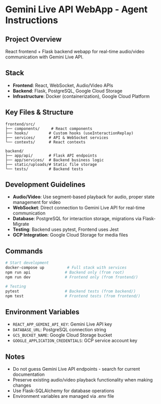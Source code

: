 # Gemini Live API WebApp - Agent Instructions

## Project Overview
React frontend + Flask backend webapp for real-time audio/video communication with Gemini Live API.

## Stack
- **Frontend**: React, WebSocket, Audio/Video APIs  
- **Backend**: Flask, PostgreSQL, Google Cloud Storage
- **Infrastructure**: Docker (containerization), Google Cloud Platform

## Key Files & Structure
```
frontend/src/
├── components/     # React components
├── hooks/         # Custom hooks (useInteractionReplay)
├── services/      # API & WebSocket services
└── contexts/      # React contexts

backend/
├── app/api/       # Flask API endpoints  
├── app/services/  # Backend business logic
├── static/uploads/# Static file storage
└── tests/         # Backend tests
```

## Development Guidelines
- **Audio/Video**: Use segment-based playback for audio, proper state management for video
- **WebSocket**: Direct connection to Gemini Live API for real-time communication
- **Database**: PostgreSQL for interaction storage, migrations via Flask-Migrate
- **Testing**: Backend uses pytest, Frontend uses Jest
- **GCP Integration**: Google Cloud Storage for media files

## Commands
```bash
# Start development
docker-compose up          # Full stack with services
npm run api               # Backend only (from root)
npm run dev               # Frontend only (from frontend/)

# Testing  
pytest                    # Backend tests (from backend/)
npm test                  # Frontend tests (from frontend/)
```

## Environment Variables
- `REACT_APP_GEMINI_API_KEY`: Gemini Live API key
- `DATABASE_URL`: PostgreSQL connection string
- `GCS_BUCKET_NAME`: Google Cloud Storage bucket
- `GOOGLE_APPLICATION_CREDENTIALS`: GCP service account key

## Notes
- Do not guess Gemini Live API endpoints - search for current documentation
- Preserve existing audio/video playback functionality when making changes
- Use Flask-SQLAlchemy for database operations
- Environment variables are managed via .env file 